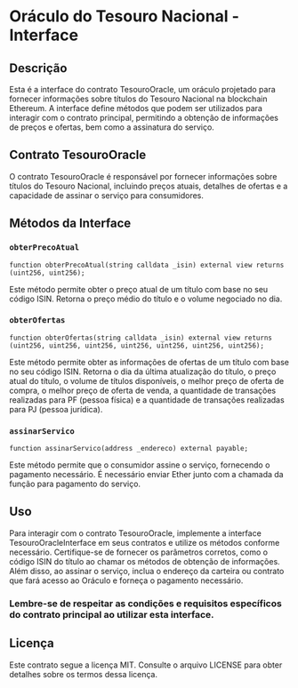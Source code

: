 # Oráculo do Tesouro Nacional - Interface

## Descrição

Esta é a interface do contrato TesouroOracle, um oráculo projetado para fornecer informações sobre títulos do Tesouro Nacional na blockchain Ethereum. A interface define métodos que podem ser utilizados para interagir com o contrato principal, permitindo a obtenção de informações de preços e ofertas, bem como a assinatura do serviço.

## Contrato TesouroOracle

O contrato TesouroOracle é responsável por fornecer informações sobre títulos do Tesouro Nacional, incluindo preços atuais, detalhes de ofertas e a capacidade de assinar o serviço para consumidores.

## Métodos da Interface

### `obterPrecoAtual`

```solidity
function obterPrecoAtual(string calldata _isin) external view returns (uint256, uint256);
```

Este método permite obter o preço atual de um título com base no seu código ISIN. Retorna o preço médio do título e o volume negociado no dia.


### `obterOfertas`

```solidity
function obterOfertas(string calldata _isin) external view returns (uint256, uint256, uint256, uint256, uint256, uint256, uint256);
```

Este método permite obter as informações de ofertas de um título com base no seu código ISIN. Retorna o dia da última atualização do título, o preço atual do título, o volume de títulos disponíveis, o melhor preço de oferta de compra, o melhor preço de oferta de venda, a quantidade de transações realizadas para PF (pessoa física) e a quantidade de transações realizadas para PJ (pessoa jurídica).


### `assinarServico`

```solidity
function assinarServico(address _endereco) external payable;
```

Este método permite que o consumidor assine o serviço, fornecendo o pagamento necessário. É necessário enviar Ether junto com a chamada da função para pagamento do serviço.

## Uso
Para interagir com o contrato TesouroOracle, implemente a interface TesouroOracleInterface em seus contratos e utilize os métodos conforme necessário. Certifique-se de fornecer os parâmetros corretos, como o código ISIN do título ao chamar os métodos de obtenção de informações. Além disso, ao assinar o serviço, inclua o endereço da carteira ou contrato que fará acesso ao Oráculo e forneça o pagamento necessário.

### Lembre-se de respeitar as condições e requisitos específicos do contrato principal ao utilizar esta interface.

## Licença
Este contrato segue a licença MIT. Consulte o arquivo LICENSE para obter detalhes sobre os termos dessa licença.
